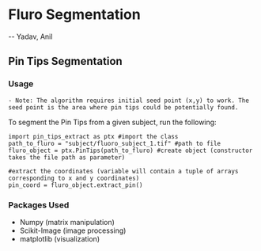# Fluro Segmentation
-- Yadav, Anil

## Pin Tips Segmentation

### Usage

	- Note: The algorithm requires initial seed point (x,y) to work. The seed point is the area where pin tips could be potentially found.

To segment the Pin Tips from a given subject, run the following:
```
import pin_tips_extract as ptx #import the class
path_to_fluro = "subject/fluoro_subject_1.tif" #path to file
fluro_object = ptx.PinTips(path_to_fluro) #create object (constructor takes the file path as parameter)

#extract the coordinates (variable will contain a tuple of arrays corresponding to x and y coordinates)
pin_coord = fluro_object.extract_pin()
```

### Packages Used
- Numpy (matrix manipulation)
- Scikit-Image (image processing)
- matplotlib (visualization)
